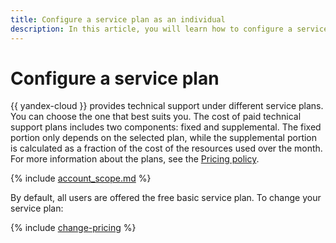 ```yaml
---
title: Configure a service plan as an individual
description: In this article, you will learn how to configure a service plan as an individual.
---
```


# Configure a service plan


{{ yandex-cloud }} provides technical support under different service plans. You can choose the one that best suits you. The cost of paid technical support plans includes two components: fixed and supplemental. The fixed portion only depends on the selected plan, while the supplemental portion is calculated as a fraction of the cost of the resources used over the month. For more information about the plans, see the [Pricing policy](../../support/pricing.md).

{% include [account_scope.md](../../billing/_includes/account-scope.md) %}

By default, all users are offered the free basic service plan. To change your service plan:

{% include [change-pricing](../../_includes/support/change-pricing.md) %}


